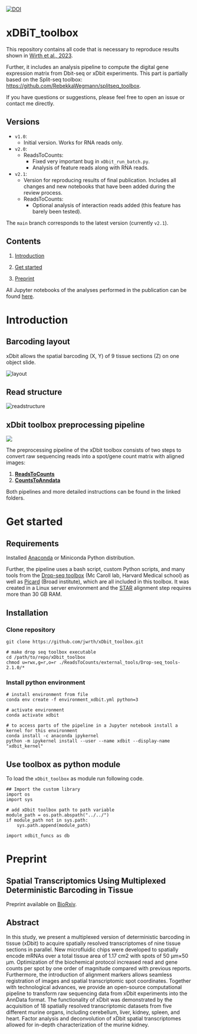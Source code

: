 [![DOI](https://zenodo.org/badge/349469737.svg)](https://zenodo.org/badge/latestdoi/349469737)

# xDBiT_toolbox

This repository contains all code that is necessary to reproduce results shown in [Wirth et al., 2023](https://www.nature.com/articles/s41467-023-37111-w).

Further, it includes an analysis pipeline to compute the digital gene expression matrix from Dbit-seq or xDbit experiments.
This part is partially based on the Split-seq toolbox: https://github.com/RebekkaWegmann/splitseq_toolbox.

If you have questions or suggestions, please feel free to open an issue or contact me directly.


## Versions
- `v1.0`:
    - Initial version. Works for RNA reads only.
- `v2.0`:
    - ReadsToCounts:
        - Fixed very important bug in `xDbit_run_batch.py`.
        - Analysis of feature reads along with RNA reads.
- `v2.1`:
    - Version for reproducing results of final publication. Includes all changes and new notebooks that have been added during the review process.
    - ReadsToCounts:
        - Optional analysis of interaction reads added (this feature has barely been tested).

The `main` branch corresponds to the latest version (currently `v2.1`).
        
## Contents

1. [Introduction](#introduction)

2. [Get started](#get-started)

3. [Preprint](#preprint)

All Jupyter notebooks of the analyses performed in the publication can be found [here](./publication/notebooks/).

# Introduction
## Barcoding layout

xDbit allows the spatial barcoding (X, Y) of 9 tissue sections (Z) on one object slide.

![layout](graphics/xdbit_layout.png)

## Read structure

![readstructure](graphics/xdbit_read-structure.png)

## xDbit toolbox preprocessing pipeline

![](graphics/pipeline_overview.png)

The preprocessing pipeline of the xDbit toolbox consists of two steps to convert raw sequencing reads into a spot/gene count matrix with aligned images:

1. [**ReadsToCounts**](./ReadsToCounts/)
2. [**CountsToAnndata**](./CountsToAnndata/)

Both pipelines and more detailed instructions can be found in the linked folders.

# Get started

## Requirements

Installed [Anaconda](https://docs.anaconda.com/anaconda/install/) or Miniconda Python distribution.

Further, the pipeline uses a bash script, custom Python scripts, and many tools from the [Drop-seq toolbox](https://github.com/broadinstitute/Drop-seq/releases) (Mc Caroll lab, Harvard Medical school) as well as [Picard](https://broadinstitute.github.io/picard/) (Broad institute), which are all included in this toolbox. It was created in a Linux server environment and the [STAR](https://github.com/alexdobin/STAR) alignment step requires more than 30 GB RAM.
## Installation

### Clone repository

```
git clone https://github.com/jwrth/xDbit_toolbox.git

# make drop seq toolbox executable
cd /path/to/repo/xDbit_toolbox
chmod u=rwx,g=r,o=r ./ReadsToCounts/external_tools/Drop-seq_tools-2.1.0/*
```

### Install python environment

```
# install environment from file
conda env create -f environment_xdbit.yml python=3

# activate environment
conda activate xdbit

# to access parts of the pipeline in a Jupyter notebook install a kernel for this environment
conda install -c anaconda ipykernel
python -m ipykernel install --user --name xdbit --display-name "xdbit_kernel"
```

## Use toolbox as python module

To load the `xDbit_toolbox` as module run following code.

```
## Import the custom library
import os
import sys

# add xDbit toolbox path to path variable
module_path = os.path.abspath("../../")
if module_path not in sys.path:
    sys.path.append(module_path)

import xdbit_funcs as db
```
# Preprint

## Spatial Transcriptomics Using Multiplexed Deterministic Barcoding in Tissue

Preprint available on [BioRxiv](https://www.biorxiv.org/content/10.1101/2022.08.30.505834v1).

## Abstract

In this study, we present a multiplexed version of deterministic barcoding in tissue (xDbit) to acquire spatially resolved transcriptomes of nine tissue sections in parallel. New microfluidic chips were developed to spatially encode mRNAs over a total tissue area of 1.17 cm2 with spots of 50 µm×50 µm. Optimization of the biochemical protocol increased read and gene counts per spot by one order of magnitude compared with previous reports. Furthermore, the introduction of alignment markers allows seamless registration of images and spatial transcriptomic spot coordinates. Together with technological advances, we provide an open-source computational pipeline to transform raw sequencing data from xDbit experiments into the AnnData format. The functionality of xDbit was demonstrated by the acquisition of 18 spatially resolved transcriptomic datasets from five different murine organs, including cerebellum, liver, kidney, spleen, and heart. Factor analysis and deconvolution of xDbit spatial transcriptomes allowed for in-depth characterization of the murine kidney.
